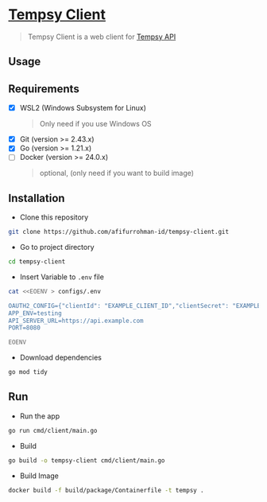 # [Tempsy Client](https://tempsy.afifurrohman.my.id)

> Tempsy Client is a web client for [Tempsy API](https://github.com/afifurrohman-id/tempsy.git)

## Usage

## Requirements

- [x] WSL2 (Windows Subsystem for Linux)
  > Only need if you use Windows OS
- [x] Git (version >= 2.43.x)
- [x] Go (version >= 1.21.x)
- [ ] Docker (version >= 24.0.x)
  > optional, (only need if you want to build image)

## Installation

- Clone this repository

```sh
git clone https://github.com/afifurrohman-id/tempsy-client.git
```

- Go to project directory

```sh
cd tempsy-client
```

- Insert Variable to `.env` file

```sh
cat <<EOENV > configs/.env

OAUTH2_CONFIG={"clientId": "EXAMPLE_CLIENT_ID","clientSecret": "EXAMPLE_SECRET","callbackUrl": "https://example.com/auth","scopes": ["https://www.googleapis.com/auth/userinfo.profile"]} # Base64 Encoded JSON
APP_ENV=testing
API_SERVER_URL=https://api.example.com
PORT=8080

EOENV
```

- Download dependencies

```sh
go mod tidy
```

## Run

- Run the app

```sh
go run cmd/client/main.go
```

- Build

```sh
go build -o tempsy-client cmd/client/main.go
```

- Build Image

```sh
docker build -f build/package/Containerfile -t tempsy .
```
